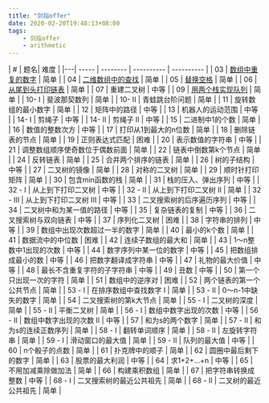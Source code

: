 ```yaml
---
title: "剑指offer"
date: 2020-02-20T19:48:13+08:00
tags: 
    - 剑指offer
    - arithmetic
---
```


| # | 题名| 难度 |
|---| ----- | -------- | ---------- | ---------- |
 | 03 | [数组中重复的数字](shu-zu-zhong-zhong-fu-de-shu-zi-lcof) | 简单 | 
 | 04 | [二维数组中的查找](er-wei-shu-zu-zhong-de-cha-zhao-lcof) | 简单 | 
 | 05 | [替换空格](ti-huan-kong-ge-lcof) | 简单 | 
 | 06 | [从尾到头打印链表](cong-wei-dao-tou-da-yin-lian-biao-lcof) | 简单 | 
 | 07 | 重建二叉树 | 中等 | 
 | 09 | [用两个栈实现队列](cong-wei-dao-tou-da-yin-lian-biao-lcof) | 简单 | 
 | 10- I | 斐波那契数列 | 简单 | 
 | 10- II | 青蛙跳台阶问题 | 简单 | 
 | 11 | 旋转数组的最小数字 | 简单 | 
 | 12 | 矩阵中的路径 | 中等 | 
 | 13 | 机器人的运动范围 | 中等 | 
 | 14- I | 剪绳子 | 中等 | 
 | 14- II | 剪绳子 II | 中等 | 
 | 15 | 二进制中1的个数 | 简单 | 
 | 16 | 数值的整数次方 | 中等 | 
 | 17 | 打印从1到最大的n位数 | 简单 | 
 | 18 | 删除链表的节点 | 简单 | 
 | 19 | 正则表达式匹配 | 困难 | 
 | 20 | 表示数值的字符串 | 中等 | 
 | 21 | 调整数组顺序使奇数位于偶数前面 | 简单 | 
 | 22 | 链表中倒数第k个节点 | 简单 | 
 | 24 | 反转链表 | 简单 | 
 | 25 | 合并两个排序的链表 | 简单 | 
 | 26 | 树的子结构 | 中等 | 
 | 27 | 二叉树的镜像 | 简单 | 
 | 28 | 对称的二叉树 | 简单 | 
 | 29 | 顺时针打印矩阵 | 简单 | 
 | 30 | 包含min函数的栈 | 简单 | 
 | 31 | 栈的压入、弹出序列 | 中等 | 
 | 32 - I | 从上到下打印二叉树 | 中等 | 
 | 32 - II | 从上到下打印二叉树 II | 简单 | 
 | 32 - III | 从上到下打印二叉树 III | 中等 | 
 | 33 | 二叉搜索树的后序遍历序列 | 中等 | 
 | 34 | 二叉树中和为某一值的路径 | 中等 | 
 | 35 | 复杂链表的复制 | 中等 | 
 | 36 | 二叉搜索树与双向链表 | 中等 | 
 | 37 | 序列化二叉树 | 困难 | 
 | 38 | 字符串的排列 | 中等 | 
 | 39 | 数组中出现次数超过一半的数字 | 简单 | 
 | 40 | 最小的k个数 | 简单 | 
 | 41 | 数据流中的中位数 | 困难 | 
 | 42 | 连续子数组的最大和 | 简单 | 
 | 43 | 1～n整数中1出现的次数 | 中等 | 
 | 44 | 数字序列中某一位的数字 | 中等 | 
 | 45 | 把数组排成最小的数 | 中等 | 
 | 46 | 把数字翻译成字符串 | 中等 | 
 | 47 | 礼物的最大价值 | 中等 | 
 | 48 | 最长不含重复字符的子字符串 | 中等 | 
 | 49 | 丑数 | 中等 | 
 | 50 | 第一个只出现一次的字符 | 简单 | 
 | 51 | 数组中的逆序对 | 困难 | 
 | 52 | 两个链表的第一个公共节点 | 简单 | 
 | 53 - I | 在排序数组中查找数字 I | 简单 | 
 | 53 - II | 0～n-1中缺失的数字 | 简单 | 
 | 54 | 二叉搜索树的第k大节点 | 简单 | 
 | 55 - I | 二叉树的深度 | 简单 | 
 | 55 - II | 平衡二叉树 | 简单 | 
 | 56 - I | 数组中数字出现的次数 | 中等 | 
 | 56 - II | 数组中数字出现的次数 II | 中等 | 
 | 57 | 和为s的两个数字 | 简单 | 
 | 57 - II | 和为s的连续正数序列 | 简单 | 
 | 58 - I | 翻转单词顺序 | 简单 | 
 | 58 - II | 左旋转字符串 | 简单 | 
 | 59 - I | 滑动窗口的最大值 | 简单 | 
 | 59 - II | 队列的最大值 | 中等 | 
 | 60 | n个骰子的点数 | 简单 | 
 | 61 | 扑克牌中的顺子 | 简单 | 
 | 62 | 圆圈中最后剩下的数字 | 简单 | 
 | 63 | 股票的最大利润 | 中等 | 
 | 64 | 求1+2+…+n | 中等 | 
 | 65 | 不用加减乘除做加法 | 简单 | 
 | 66 | 构建乘积数组 | 简单 | 
 | 67 | 把字符串转换成整数 | 中等 | 
 | 68 - I | 二叉搜索树的最近公共祖先 | 简单 | 
 | 68 - II | 二叉树的最近公共祖先 | 简单 | 
